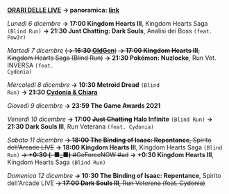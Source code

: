 <b><u>ORARI DELLE LIVE</u></b>
<b>→ panoramica: <a href="https://trello.com/b/iKwdSGf3/sabaku">link</a></b>

<i>Lunedì 6 dicembre</i>
<b>→ 17:00 Kingdom Hearts III</b>, Kingdom Hearts Saga <code>(Blind Run)</code>
<b>→ 21:30 Just Chatting: Dark Souls</b>, Analisi dei Boss <code>(feat. Pow3r)</code>

<i>Martedì 7 dicembre</i>
<s>(<b>→ 16:30 <a href="https://www.twitch.tv/oldgenproject">OldGen</a></b>)</s>
<s><b>→ 17:00 Kingdom Hearts III</b>, Kingdom Hearts Saga (Blind Run)</s>
<b>→ 21:30 Pokémon: Nuzlocke</b>, Run Vet. INVERSA <code>(feat. Cydonia)</code>

<i>Mercoledì 8 dicembre</i>
<b>→ 10:30 Metroid Dread</b> <code>(Blind Run)</code>
<b>→ 21:30 <a href="https://www.twitch.tv/cydonia_chiara">Cydonia & Chiara</a></b>

<i>Giovedì 9 dicembre</i>
<b>→ 23:59 The Game Awards 2021</b>

<i>Venerdì 10 dicembre</i>
<b>→ 17:00 <s>Just Chatting</s> Halo Infinite</b> <code>(Blind Run)</code>
<b>→ 21:30 Dark Souls III</b>, Run Veterana <code>(feat. Cydonia)</code>

<i>Sabato 11 dicembre</i>
<s><b>→ 18:00 The Binding of Isaac: Repentance</b>, Spirito dell'Arcade LIVE</s>
<b>→ 18:00 Kingdom Hearts III</b>, Kingdom Hearts Saga <code>(Blind Run)</code>
<s><b>→ +0:30 (⌐■_■)</b> #GeForceNOW #ad</s>
<b>→ +0:30 Kingdom Hearts III</b>, Kingdom Hearts Saga <code>(Blind Run)</code>

<i>Domenica 12 dicembre</i>
<b>→ 10:30 The Binding of Isaac: Repentance</b>, Spirito dell'Arcade LIVE
<s><b>→ 17:00 Dark Souls III</b>, Run Veterana (feat. Cydonia)</s>
